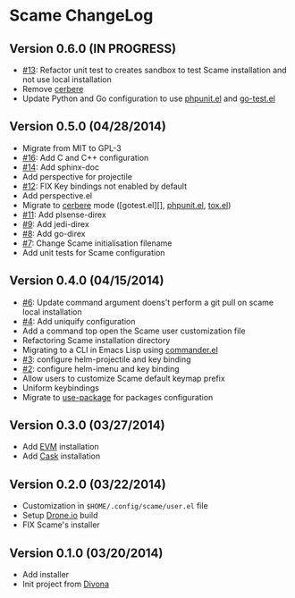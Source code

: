 # Scame ChangeLog

## Version 0.6.0 (IN PROGRESS)

- [#13][]: Refactor unit test to creates sandbox to test Scame installation and not use local installation
- Remove [cerbere][]
- Update Python and Go configuration to use [phpunit.el][] and [go-test.el][]

## Version 0.5.0 (04/28/2014)

- Migrate from MIT to GPL-3
- [#16][]: Add C and C++ configuration
- [#14][]: Add sphinx-doc
- Add perspective for projectile
- [#12][]: FIX Key bindings not enabled by default
- Add perspective.el
- Migrate to [cerbere][] mode ([gotest.el][], [phpunit.el][], [tox.el][])
- [#11][]: Add plsense-direx
- [#9][]: Add jedi-direx
- [#8][]: Add go-direx
- [#7][]: Change Scame initialisation filename
- Add unit tests for Scame configuration

## Version 0.4.0 (04/15/2014)

- [#6][]: Update command argument doens't perform a git pull on scame local installation
- [#4][]: Add uniquify configuration
- Add a command top open the Scame user customization file
- Refactoring Scame installation directory
- Migrating to a CLI in Emacs Lisp using [commander.el][]
- [#3][]: configure helm-projectile and key binding
- [#2][]: configure helm-imenu and key binding
- Allow users to customize Scame default keymap prefix
- Uniform keybindings
- Migrate to [use-package][] for packages configuration

## Version 0.3.0 (03/27/2014)

- Add [EVM][] installation
- Add [Cask][] installation

## Version 0.2.0 (03/22/2014)

- Customization in ``$HOME/.config/scame/user.el`` file
- Setup [Drone.io](https://drone.io) build
- FIX Scame's installer

## Version 0.1.0 (03/20/2014)

- Add installer
- Init project from [Divona][]


[use-package]: https://github.com/jwiegley/use-package
[commander.el]: https://github.com/rejeep/commander.el

[go-test.el]: https://github.com/nlamirault/gotest.el
[phpunit.el]: https://github.com/nlamirault/phpunit.el
[tox.el]: https://github.com/chmouel/tox.el
[cerbere]: https://github.com/nlamirault/cerbere
[divona]: https://github.com/nlamirault/divona
[Cask]: https://github.com/cask/cask
[EVM]: https://github.com/rejeep/evm

[#16]: https://github.com/nlamirault/scame/issues/16
[#14]: https://github.com/nlamirault/scame/issues/14
[#13]: https://github.com/nlamirault/scame/issues/13
[#12]: https://github.com/nlamirault/scame/issues/12
[#11]: https://github.com/nlamirault/scame/issues/11
[#9]: https://github.com/nlamirault/scame/issues/9
[#8]: https://github.com/nlamirault/scame/issues/8
[#7]: https://github.com/nlamirault/scame/issues/7
[#6]: https://github.com/nlamirault/scame/issues/6
[#4]: https://github.com/nlamirault/scame/issues/4
[#3]: https://github.com/nlamirault/scame/issues/3
[#2]: https://github.com/nlamirault/scame/issues/2
